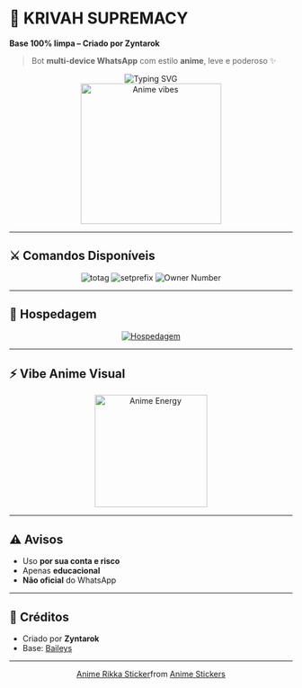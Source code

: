# 🌌 KRIVAH SUPREMACY

**Base 100% limpa – Criado por Zyntarok**  

> Bot **multi-device WhatsApp** com estilo **anime**, leve e poderoso ✨  

<div align="center">
  <img src="https://readme-typing-svg.demolab.com?font=Ribeye&size=50&pause=1000&color=ff69b4&center=true&width=900&height=80&lines=KRIVAH+SUPREMACY;Anime+WhatsApp+Bot;Coded+By+Zyntarok" alt="Typing SVG" />
</div>

<div align="center">
  <img src="https://media.giphy.com/media/v1.Y2lkPWVjZjA1ZTQ3NWRnZW80dW00NHQxMTdrdGdzYzNncjA1MnB3aTY0bTJ0cXVyYjk1eSZlcD12MV9naWZzX3NlYXJjaCZjdD1n/sNUWF7fAUP2q4/giphy.gif" alt="Anime vibes" height="250">
</div>

---

## ⚔️ Comandos Disponíveis

<div align="center">
  <img src="https://img.shields.io/badge/.tagall-Call+All+Members-ff69b4?style=for-the-badge" alt="totag"/>
  <img src="https://img.shields.io/badge/.setprefix-Change+Prefix-1E90FF?style=for-the-badge" alt="setprefix"/>
  <img src="https://img.shields.io/badge/OwnerNumber-Zyntarok-8a2be2?style=for-the-badge" alt="Owner Number"/>
</div>

---

## 🚀 Hospedagem

<div align="center">
  <a href="https://loja.nexfuture.com.br/register?ref=Tnyh5QHr" target="_blank">
    <img src="https://img.shields.io/badge/Hospedagem-NexFuture-8a2be2?style=for-the-badge" alt="Hospedagem"/>
  </a>
</div>

---

## ⚡ Vibe Anime Visual

<div align="center">
  <img src="https://media.giphy.com/media/v1.Y2lkPWVjZjA1ZTQ3NWRnZW80dW00NHQxMTdrdGdzYzNncjA1MnB3aTY0bTJ0cXVyYjk1eSZlcD12MV9naWZzX3NlYXJjaCZjdD1n/xdgisqRDFyO9G/giphy.gif" alt="Anime Energy" height="200">
</div>

---

## ⚠️ Avisos

- Uso **por sua conta e risco**  
- Apenas **educacional**  
- **Não oficial** do WhatsApp  

---

## 🌟 Créditos

- Criado por **Zyntarok**  
- Base: [Baileys](https://github.com/WhiskeySockets/Baileys)  

---

<div align="center" class="tenor-gif-embed" data-postid="13642329" data-share-method="host" data-aspect-ratio="1.00806" data-width="100%"><a href="https://tenor.com/view/anime-rikka-finger-spin-gif-13642329">Anime Rikka Sticker</a>from <a href="https://tenor.com/search/anime-stickers">Anime Stickers</a></div> <script type="text/javascript" async src="https://tenor.com/embed.js"></script>
